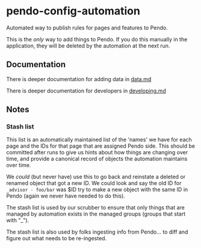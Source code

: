 # pendo-config-automation

Automated way to publish rules for pages and features to Pendo.

This is the *only* way to add things to Pendo. If you do this manually in the application, they will be deleted by the automation at the next run.

## Documentation

There is deeper documentation for adding data in [data.md](/docs/data.md) 

There is deeper documentation for developers in [developing.md](/docs/developing.md)

## Notes

### Stash list

This list is an automatically maintained list of the 'names' we have for each page and the IDs
for that page that are assigned Pendo side. This should be committed after runs to give us hints
about how things are changing over time, and provide a canonical record of objects the automation
maintains over time.

We *could* (but never have) use this to go back and reinstate a deleted or renamed object
that got a new ID. We could look and say the old ID for `_advisor - foo/bar` was $ID try to make a new
object with the same ID in Pendo (again we never have needed to do this).

The stash list is used by our scrubber to ensure that only things that are managed by automation
exists in the managed groups (groups that start with "_").

The stash list is also used by folks ingesting info from Pendo... to diff and figure out what needs to
be re-ingested.

